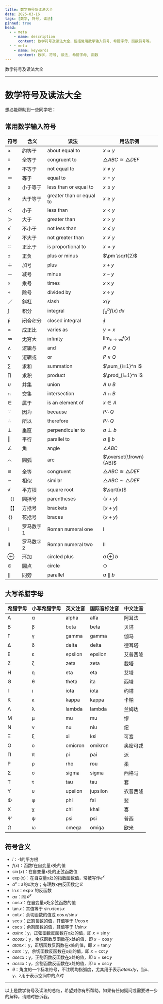 ```yaml
---
title: 数学符号及读法大全
date: 2025-03-16
tags: [数学, 符号, 读法]
pinned: true
head:
  - - meta
    - name: description
      content: 数学符号及读法大全，包括常用数学输入符号、希腊字母、函数符号等。
  - - meta
    - name: keywords
      content: 数学, 符号, 读法, 希腊字母, 函数
---
```

数学符号及读法大全

---




# 数学符号及读法大全

想必能帮助到一些同学吧：

## 常用数学输入符号

| 符号 | 含义 | 读法 | 用法示例 |
|------|------|------|---------|
| ≈    | 约等于 | about equal to | $x \approx y$ |
| ≡    | 全等于 | congruent to | $\triangle ABC \cong \triangle DEF$ |
| ≠    | 不等于 | not equal to | $x \neq y$ |
| ＝    | 等于 | equal to | $x = y$ |
| ≤    | 小于等于 | less than or equal to | $x \leq y$ |
| ≥    | 大于等于 | greater than or equal to | $x \geq y$ |
| ＜    | 小于 | less than | $x < y$ |
| ＞    | 大于 | greater than | $x > y$ |
| ≮    | 不小于 | not less than | $x ≮  y$ |
| ≯    | 不大于 | not greater than | $x \ngtr y$ |
| ∷    | 正比于 | is proportional to | $x \propto y$ |
| ±    | 正负 | plus or minus | $\pm \sqrt{2}$ |
| ＋    | 加号 | plus | $x + y$ |
| －    | 减号 | minus | $x - y$ |
| ×    | 乘号 | times | $x \times y$ |
| ÷    | 除号 | divided by | $x \div y$ |
| ／    | 斜杠 | slash | $x / y$ |
| ∫    | 积分 | integral | $\int_a^b f(x) \, dx$ |
| ∮    | 闭合积分 | closed integral | ∮ |
| ∝    | 成正比 | varies as | $y \propto x$ |
| ∞    | 无穷大 | infinity | $\lim_{x \to \infty} f(x)$ |
| ∧    | 逻辑与 | and | $P \land Q$ |
| ∨    | 逻辑或 | or | $P \lor Q$ |
| ∑    | 求和 | summation | $\sum_{i=1}^n i$ |
| ∏    | 求积 | product | $\prod_{i=1}^n i$ |
| ∪    | 并集 | union | $A \cup B$ |
| ∩    | 交集 | intersection | $A \cap B$ |
| ∈    | 属于 | is an element of | $x \in A$ |
| ∵    | 因为 | because | $P \therefore Q$ |
| ∴    | 所以 | therefore | $P \therefore Q$ |
| ⊥    | 垂直 | perpendicular to | $a \perp b$ |
| ‖    | 平行 | parallel to | $a \parallel b$ |
| ∠    | 角 | angle | $\angle ABC$ |
| ⌒    | 圆弧 | arc | $\overset{\frown}{AB}$ |
| ≌    | 全等 | congruent | $\triangle ABC \cong \triangle DEF$ |
| ∽    | 相似 | similar | $\triangle ABC \sim \triangle DEF$ |
| √    | 平方根 | square root | $\sqrt{x}$ |
| （）  | 圆括号 | parentheses | $(x + y)$ |
| 【】  | 方括号 | brackets | $[x + y]$ |
| ｛｝  | 花括号 | braces | $\{x + y\}$ |
| Ⅰ    | 罗马数字1 | Roman numeral one | $\mathrm{I}$ |
| Ⅱ    | 罗马数字2 | Roman numeral two | $\mathrm{II}$ |
| ⊕    | 环加 | circled plus | $a \oplus b$ |
| ⊙    | 圆点 | circle | $\odot$ |
| ∥    | 同旁 | parallel | $a \parallel b$ |


## 大写希腊字母

| 希腊字母 | 小写希腊字母 | 英文注音 | 国际音标注音 | 中文注音 |
|----------|--------------|-----------|----------------|------------|
| Α        | α            | alpha      | alfa         | 阿耳法     |
| Β        | β            | beta       | beta          | 贝塔       |
| Γ        | γ            | gamma      | gamma         | 伽马       |
| Δ        | δ            | delta      | delta         | 德耳塔     |
| Ε        | ε            | epsilon    | epsilon       | 艾普西隆   |
| Ζ        | ζ            | zeta       | zeta           | 截塔       |
| Η        | η            | eta        | eta           | 艾塔       |
| Θ        | θ            | theta      | ita           | 西塔       |
| Ι        | ι            | iota      | iota          | 约塔       |
| Κ        | κ            | kappa     | kappa         | 卡帕       |
| Λ        | λ            | lambda    | lambda        | 兰姆达     |
| Μ        | μ            | mu        | mu             | 缪         |
| Ν        | ν            | nu        | niu            | 纽         |
| Ξ        | ξ            | xi        | ksi            | 可塞       |
| Ο        | ο            | omicron   | omikron        | 奥密可戎   |
| Π        | π            | pi        | pai            | 派         |
| Ρ        | ρ            | rho       | rou            | 柔         |
| Σ        | σ            | sigma     | sigma          | 西格马     |
| Τ        | τ            | tau       | tau            | 套         |
| Υ        | υ            | upsilon   | jupsilon        | 衣普西隆   |
| Φ        | φ            | phi       | fai            | 斐         |
| Χ        | χ            | chi       | khai           | 喜         |
| Ψ        | ψ            | psi       | psi            | 普西       |
| Ω        | ω            | omega     | omiga          | 欧米       |

## 符号含义

- $i$：-1的平方根
- $f(x)$：函数f在自变量x处的值
- $\sin(x)$：在自变量x处的正弦函数值
- $\exp(x)$：在自变量x处的指数函数值，常被写作$e^x$
- $a^x$：a的x次方；有理数x由反函数定义
- $\ln x$：$\exp x$ 的反函数
- $ax$：同 $a^x$
- $\cos x$：在自变量x处余弦函数的值
- $\tan x$：其值等于 $\sin x/\cos x$
- $\cot x$：余切函数的值或 $\cos x/\sin x$
- $\sec x$：正割含数的值，其值等于 $1/\cos x$
- $\csc x$：余割函数的值，其值等于 $1/\sin x$
- $asin x$：y，正弦函数反函数在x处的值，即 $x = \sin y$
- $acos x$：y，余弦函数反函数在x处的值，即 $x = \cos y$
- $atan x$：y，正切函数反函数在x处的值，即 $x = \tan y$
- $cot x$：y，余切函数反函数在x处的值，即 $x = \cot y$
- $asec x$：y，正割函数反函数在x处的值，即 $x = \sec y$
- $acsc x$：y，余割函数反函数在x处的值，即 $x = \csc y$
- $\theta$：角度的一个标准符号，不注明均指弧度，尤其用于表示$atan x/y$，当x、y、z用于表示空间中的点时

---

以上是数学符号及读法的总结，希望对你有所帮助。如果有任何疑问或需要进一步的解释，请随时告诉我。